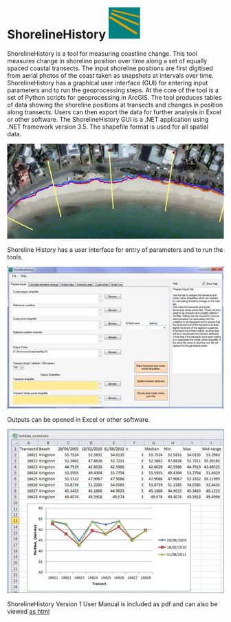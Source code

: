 # ShorelineHistory ![logo](docs/images/SH_Logo.png)
ShorelineHistory is a tool for measuring coastline change. This tool measures change in shoreline position over time along a set of equally spaced coastal transects. The input shoreline positions are first digitised from aerial photos of the coast taken as snapshots at intervals over time. ShorelineHistory has a graphical user interface (GUI) for entering input parameters and to run the geoprocessing steps. At the core of the tool is a set of Python scripts for geoprocessing in ArcGIS. The tool produces tables of data showing the shoreline positions at transects and changes in position along transects. Users can then export the data for further analysis in Excel or other software. The ShorelineHistory GUI is a .NET application using .NET framework version 3.5. The shapefile format is used for all spatial data.

![Example showing shorelines and transects](docs/images/Readme1.jpg)

Shoreline History has a user interface for entry of parameters and to run the tools.

![Image of the user interface](docs/images/image008.jpg)

Outputs can be opened in Excel or other software.

![Image showing outputs in Excel](docs/images/image017.jpg)

ShorelineHistory Version 1 User Manual  is included as pdf and can also be viewed [as html](http://mlutas2014.github.io/ShorelineHistory/docs/ShorelineHistory_User_Manual_1_0.htm)
